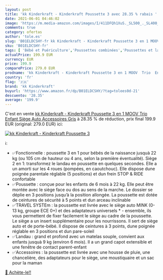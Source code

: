 ```yaml
---
layout: post
title: 'kk Kinderkraft - Kinderkraft Poussette 3 avec 28.35 % rabais '
date: 2021-06-01 04:46:02
image: 'https://m.media-amazon.com/images/I/411DFQh1XuS._SL500_._SL400_.jpg'
comments: true
category: ofertas
author: 'tole.es'
slug: 'B01ELDCSHY-fr kk Kinderkraft - Kinderkraft Poussette 3 en 1 MOOV Trio...'
sku: 'B01ELDCSHY-fr'
tags: [ 'Bébé et Puériculture','Poussettes combinées','Poussettes et landaus','Poussettes, landaus et accessoires','kk kinderkraft', ]
actualPrice: 199.9 EUR
currency: EUR
price: 199.9
comparePrice: 279.0 EUR
prodname: 'kk Kinderkraft - Kinderkraft Poussette 3 en 1 MOOV  Trio  Enfant  Siège Auto  Accessoires  Gris'
country: 'fr'
flag: '🇫🇷'
brand: 'kk Kinderkraft'
buyurl: 'https://www.amazon.fr/dp/B01ELDCSHY/?tag=tolees0d-21'
descuento: '28.35'
average: '199.9'
---
```


C'est en vente [kk Kinderkraft - Kinderkraft Poussette 3 en 1 MOOV  Trio  Enfant  Siège Auto  Accessoires  Gris](https://www.amazon.fr/dp/B01ELDCSHY/?tag=tolees0d-21)  à  28.35 % de réduction, prix final  199.9 EUR (original: 279.0 EUR) ici:

[![kk Kinderkraft - Kinderkraft Poussette 3](https://m.media-amazon.com/images/I/411DFQh1XuS._SL500_._SL400_.jpg)](https://www.amazon.fr/dp/B01ELDCSHY/?tag=tolees0d-21)

ℹ️:

- ✅Fonctionnelle : poussette 3 en 1 pour bébés de la naissance jusquà 22 kg (ou 105 cm de hauteur ou 4 ans, selon la première éventualité). Siège 2 en 1: transformez le landau en poussette en quelques secondes. Elle a un amorti sur les 4 roues (pompées, en caoutchouc). Elle dispose dune poignée parentale réglable (5 positions) et dun frein STOP & RIDE confortable
- ✅Poussette : conçue pour les enfants de 6 mois à 22 kg. Elle peut être montée avec le siège face ou dos au sens de la marche. Le dossier se déplie en 3 positions jusqu’à la position allongée. La poussette est dotée de ceintures de sécurité à 5 points et dun arceau inclinable
- ✅TRAVEL SYSTEm : la poussette est livrée avec le siège auto MINK (0-13 kg, groupe ECE 0+) et des adaptateurs universels * - ensemble, ils vous permettent de fixer facilement le siège au cadre de la poussette. Le siège a un insert supplémentaire pour les nourrissons. Il sert de siège auto et de porte-bébé. Il dispose de ceintures à 3 points, dune poignée réglable en 3 positions et dun pare-soleil
- ✅Landau : grand et profond avec un matelas souple, convient aux enfants jusquà 9 kg (environ 6 mois). Il a un grand capot extensible et une fenêtre de contact parent-enfant
- ✅Accessoires : la poussette est livrée avec une housse de pluie, une chancelière, des adaptateurs pour le siège, une moustiquaire et un sac pour la maman

[🛒 Achète-le!!](https://www.amazon.fr/dp/B01ELDCSHY/?tag=tolees0d-21)
